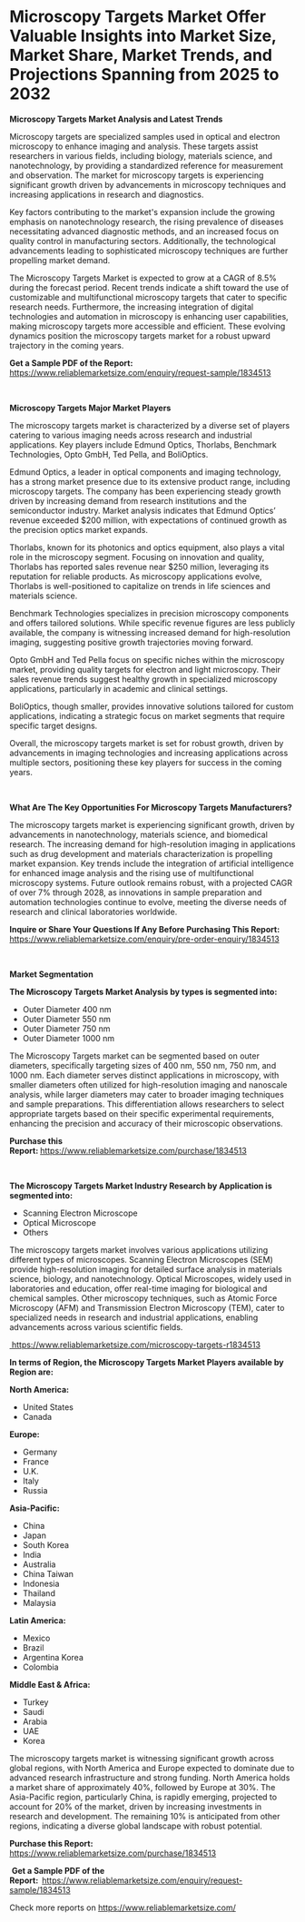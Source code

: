 <p><h1>Microscopy Targets Market Offer Valuable Insights into Market Size, Market Share, Market Trends, and Projections Spanning from 2025 to 2032</h1></p><p><strong>Microscopy Targets Market Analysis and Latest Trends</strong></p>
<p><p>Microscopy targets are specialized samples used in optical and electron microscopy to enhance imaging and analysis. These targets assist researchers in various fields, including biology, materials science, and nanotechnology, by providing a standardized reference for measurement and observation. The market for microscopy targets is experiencing significant growth driven by advancements in microscopy techniques and increasing applications in research and diagnostics.</p><p>Key factors contributing to the market's expansion include the growing emphasis on nanotechnology research, the rising prevalence of diseases necessitating advanced diagnostic methods, and an increased focus on quality control in manufacturing sectors. Additionally, the technological advancements leading to sophisticated microscopy techniques are further propelling market demand.</p><p>The Microscopy Targets Market is expected to grow at a CAGR of 8.5% during the forecast period. Recent trends indicate a shift toward the use of customizable and multifunctional microscopy targets that cater to specific research needs. Furthermore, the increasing integration of digital technologies and automation in microscopy is enhancing user capabilities, making microscopy targets more accessible and efficient. These evolving dynamics position the microscopy targets market for a robust upward trajectory in the coming years.</p></p>
<p><strong>Get a Sample PDF of the Report:&nbsp;</strong> <a href="https://www.reliablemarketsize.com/enquiry/request-sample/1834513?utm_campaign=1197&utm_medium=2&utm_source=Github&utm_content=ia&utm_term=28022025&utm_id=microscopy-targets">https://www.reliablemarketsize.com/enquiry/request-sample/1834513</a></p>
<p>&nbsp;</p>
<p><strong>Microscopy Targets Major Market Players</strong></p>
<p><p>The microscopy targets market is characterized by a diverse set of players catering to various imaging needs across research and industrial applications. Key players include Edmund Optics, Thorlabs, Benchmark Technologies, Opto GmbH, Ted Pella, and BoliOptics.</p><p>Edmund Optics, a leader in optical components and imaging technology, has a strong market presence due to its extensive product range, including microscopy targets. The company has been experiencing steady growth driven by increasing demand from research institutions and the semiconductor industry. Market analysis indicates that Edmund Optics’ revenue exceeded $200 million, with expectations of continued growth as the precision optics market expands.</p><p>Thorlabs, known for its photonics and optics equipment, also plays a vital role in the microscopy segment. Focusing on innovation and quality, Thorlabs has reported sales revenue near $250 million, leveraging its reputation for reliable products. As microscopy applications evolve, Thorlabs is well-positioned to capitalize on trends in life sciences and materials science.</p><p>Benchmark Technologies specializes in precision microscopy components and offers tailored solutions. While specific revenue figures are less publicly available, the company is witnessing increased demand for high-resolution imaging, suggesting positive growth trajectories moving forward.</p><p>Opto GmbH and Ted Pella focus on specific niches within the microscopy market, providing quality targets for electron and light microscopy. Their sales revenue trends suggest healthy growth in specialized microscopy applications, particularly in academic and clinical settings.</p><p>BoliOptics, though smaller, provides innovative solutions tailored for custom applications, indicating a strategic focus on market segments that require specific target designs.</p><p>Overall, the microscopy targets market is set for robust growth, driven by advancements in imaging technologies and increasing applications across multiple sectors, positioning these key players for success in the coming years.</p></p>
<p>&nbsp;</p>
<p><strong>What Are The Key Opportunities For Microscopy Targets Manufacturers?</strong></p>
<p><p>The microscopy targets market is experiencing significant growth, driven by advancements in nanotechnology, materials science, and biomedical research. The increasing demand for high-resolution imaging in applications such as drug development and materials characterization is propelling market expansion. Key trends include the integration of artificial intelligence for enhanced image analysis and the rising use of multifunctional microscopy systems. Future outlook remains robust, with a projected CAGR of over 7% through 2028, as innovations in sample preparation and automation technologies continue to evolve, meeting the diverse needs of research and clinical laboratories worldwide.</p></p>
<p><strong>Inquire or Share Your Questions If Any Before Purchasing This Report:</strong> <a href="https://www.reliablemarketsize.com/enquiry/pre-order-enquiry/1834513?utm_campaign=1197&utm_medium=2&utm_source=Github&utm_content=ia&utm_term=28022025&utm_id=microscopy-targets">https://www.reliablemarketsize.com/enquiry/pre-order-enquiry/1834513</a></p>
<p>&nbsp;</p>
<p><strong>Market Segmentation</strong></p>
<p><strong>The Microscopy Targets Market Analysis by types is segmented into:</strong></p>
<p><ul><li>Outer Diameter 400 nm</li><li>Outer Diameter 550 nm</li><li>Outer Diameter 750 nm</li><li>Outer Diameter 1000 nm</li></ul></p>
<p><p>The Microscopy Targets market can be segmented based on outer diameters, specifically targeting sizes of 400 nm, 550 nm, 750 nm, and 1000 nm. Each diameter serves distinct applications in microscopy, with smaller diameters often utilized for high-resolution imaging and nanoscale analysis, while larger diameters may cater to broader imaging techniques and sample preparations. This differentiation allows researchers to select appropriate targets based on their specific experimental requirements, enhancing the precision and accuracy of their microscopic observations.</p></p>
<p><strong>Purchase this Report:&nbsp;</strong><a href="https://www.reliablemarketsize.com/purchase/1834513?utm_campaign=1197&utm_medium=2&utm_source=Github&utm_content=ia&utm_term=28022025&utm_id=microscopy-targets">https://www.reliablemarketsize.com/purchase/1834513</a></p>
<p>&nbsp;</p>
<p><strong>The Microscopy Targets Market Industry Research by Application is segmented into:</strong></p>
<p><ul><li>Scanning Electron Microscope</li><li>Optical Microscope</li><li>Others</li></ul></p>
<p><p>The microscopy targets market involves various applications utilizing different types of microscopes. Scanning Electron Microscopes (SEM) provide high-resolution imaging for detailed surface analysis in materials science, biology, and nanotechnology. Optical Microscopes, widely used in laboratories and education, offer real-time imaging for biological and chemical samples. Other microscopy techniques, such as Atomic Force Microscopy (AFM) and Transmission Electron Microscopy (TEM), cater to specialized needs in research and industrial applications, enabling advancements across various scientific fields.</p></p>
<p><a href="https://www.reliablemarketsize.com/microscopy-targets-r1834513?utm_campaign=1197&utm_medium=2&utm_source=Github&utm_content=ia&utm_term=28022025&utm_id=microscopy-targets">&nbsp;https://www.reliablemarketsize.com/microscopy-targets-r1834513</a></p>
<p><strong>In terms of Region, the Microscopy Targets Market Players available by Region are:</strong></p>
<p>
    <p> <strong> North America: </strong>
        <ul>
            <li>United States</li>
            <li>Canada</li>
        </ul>
        </p> 
    <p> <strong> Europe: </strong>
        <ul>
            <li>Germany</li>
            <li>France</li>
            <li>U.K.</li>
            <li>Italy</li>
            <li>Russia</li>
        </ul>
        </p> 
    <p> <strong> Asia-Pacific: </strong>
        <ul>
            <li>China</li>
            <li>Japan</li>
            <li>South Korea</li>
            <li>India</li>
            <li>Australia</li>
            <li>China Taiwan</li>
            <li>Indonesia</li>
            <li>Thailand</li>
            <li>Malaysia</li>
        </ul>
        </p> 
    <p> <strong> Latin America: </strong>
        <ul>
            <li>Mexico</li>
            <li>Brazil</li>
            <li>Argentina Korea</li>
            <li>Colombia</li>
        </ul>
        </p> 
    <p> <strong> Middle East & Africa: </strong>
        <ul>
            <li>Turkey</li>
            <li>Saudi</li>
            <li>Arabia</li>
            <li>UAE</li>
            <li>Korea</li>
        </ul>
    </p>
    </p>
<p><p>The microscopy targets market is witnessing significant growth across global regions, with North America and Europe expected to dominate due to advanced research infrastructure and strong funding. North America holds a market share of approximately 40%, followed by Europe at 30%. The Asia-Pacific region, particularly China, is rapidly emerging, projected to account for 20% of the market, driven by increasing investments in research and development. The remaining 10% is anticipated from other regions, indicating a diverse global landscape with robust potential.</p></p>
<p><strong>Purchase this Report: </strong><a href="https://www.reliablemarketsize.com/purchase/1834513?utm_campaign=1197&utm_medium=2&utm_source=Github&utm_content=ia&utm_term=28022025&utm_id=microscopy-targets">https://www.reliablemarketsize.com/purchase/1834513</a></p>
<p>&nbsp;<strong>Get a Sample PDF of the Report:&nbsp;&nbsp;</strong><a href="https://www.reliablemarketsize.com/enquiry/request-sample/1834513?utm_campaign=1197&utm_medium=2&utm_source=Github&utm_content=ia&utm_term=28022025&utm_id=microscopy-targets">https://www.reliablemarketsize.com/enquiry/request-sample/1834513</a></p>
<p><strong></strong></p>
<p>Check more reports on <a href="https://www.reliablemarketsize.com/?utm_campaign=1197&utm_medium=2&utm_source=Github&utm_content=ia&utm_term=28022025&utm_id=microscopy-targets">https://www.reliablemarketsize.com/</a></p>